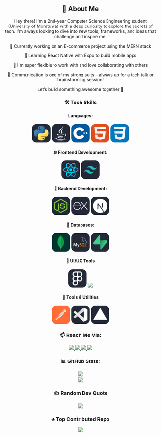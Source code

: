 <div style="text-align: center;">
  
  <h2>👋 About Me</h2>
  <p>Hey there! I'm a 2nd-year Computer Science Engineering student (University of Moratuwa) with a deep curiosity to explore the secrets of tech. I'm always looking to dive into new tools, frameworks, and ideas that challenge and inspire me.

🔧 Currently working on an E-commerce project using the MERN stack

📱 Learning React Native with Expo to build mobile apps

🤝 I'm super flexible to work with and love collaborating with others

💬 Communication is one of my strong suits – always up for a tech talk or brainstorming session!

Let’s build something awesome together 🚀</p>
  
  <h3>🛠 Tech Skills</h3>
  <h4>Languages:</h4>
  <img src="https://github.com/tandpfun/skill-icons/blob/main/icons/Python-Dark.svg" width="60px" />
  <img src="https://github.com/tandpfun/skill-icons/blob/main/icons/Java-Dark.svg" width="60px" />
  <img src="https://github.com/tandpfun/skill-icons/blob/main/icons/CPP.svg" width="60px" />
  <img src="https://github.com/tandpfun/skill-icons/blob/main/icons/HTML.svg" width="60px" />
  <img src="https://github.com/tandpfun/skill-icons/blob/main/icons/CSS.svg" width="60px" />

  <h4>🌐 Frontend Development:</h4>
  <img src="https://github.com/tandpfun/skill-icons/blob/main/icons/React-Dark.svg" width="60px" />
  <img src="https://github.com/tandpfun/skill-icons/blob/main/icons/TailwindCSS-Dark.svg" width="60px" />

  <h4>🧪 Backend Development:</h4> 
  <img src="https://github.com/tandpfun/skill-icons/blob/main/icons/NodeJS-Dark.svg" width="60px" />
  <img src="https://github.com/tandpfun/skill-icons/blob/main/icons/ExpressJS-Dark.svg" width="60px" />
  <img src="https://github.com/tandpfun/skill-icons/blob/main/icons/NextJS-Dark.svg" width="60px" />
  
  <h4>💾 Databases:</h4>
  <img src="https://github.com/tandpfun/skill-icons/blob/main/icons/MongoDB.svg" width="60px" />
  <img src="https://github.com/tandpfun/skill-icons/blob/main/icons/MySQL-Dark.svg" width="60px" />
  <img src="https://github.com/tandpfun/skill-icons/blob/main/icons/Supabase-Dark.svg" width="60px" />  
  
  <h4>🧩 UI/UX Tools</h4>
  <img src="https://github.com/tandpfun/skill-icons/blob/main/icons/Figma-Dark.svg" width="60px" />
  <img src="https://raw.githubusercontent.com/marwin1991/profile-technology-icons/refs/heads/main/icons/canva.png" width="60px" />

  <h4>🔧 Tools & Utilities</h4>
  <img src="https://github.com/tandpfun/skill-icons/blob/main/icons/Postman.svg" width="60px" />
  <img src="https://github.com/tandpfun/skill-icons/blob/main/icons/VSCode-Dark.svg" width="60px" />
  <img src="https://github.com/tandpfun/skill-icons/blob/main/icons/Vercel-Dark.svg" width="60px" />
  
  <h3>📫 Reach Me Via:</h3>
  <a href="https://www.facebook.com/share/1DJ3LafgNM/?mibextid=wwXIfr">
    <img src="https://img.shields.io/badge/Facebook-%231877F2.svg?logo=Facebook&logoColor=white" />
  </a>
  <a href="https://instagram.com/thusykanna_16">
    <img src="https://img.shields.io/badge/Instagram-%23E4405F.svg?logo=Instagram&logoColor=white" />
  </a>
  <a href="https://www.linkedin.com/in/thushanth-uthayarajan-b15a48274?utm_source=share&utm_campaign=share_via&utm_content=profile&utm_medium=ios_app">
    <img src="https://img.shields.io/badge/LinkedIn-%230077B5.svg?logo=linkedin&logoColor=white" />
  </a>
  <a href="mailto:thusy0816@gmail.com">
    <img src="https://img.shields.io/badge/Email-D14836?logo=gmail&logoColor=white" />
  </a>
  
  <h3>📊 GitHub Stats:</h3>
  <img src="https://github-readme-stats.vercel.app/api?username=thusykanna&theme=dark&hide_border=false&include_all_commits=false&count_private=true" />
  <br/>
  <img src="https://github-readme-streak-stats.herokuapp.com/?user=thusykanna&theme=dark&hide_border=false" />
  <br/>
<!--   <img src="https://github-readme-stats.vercel.app/api/top-langs/?username=thusykanna&layout=compact&theme=dark" alt="Top Langs in Dark Mode" />
  <br/> -->
  
  <h3>✍️ Random Dev Quote</h3>
  <img src="https://quotes-github-readme.vercel.app/api?type=horizontal&theme=tokyonight" />
  
  <h3>🔝 Top Contributed Repo</h3>
  <img src="https://github-contributor-stats.vercel.app/api?username=thusykanna&limit=5&theme=dark&combine_all_yearly_contributions=true" />

  <br/>
</div>
